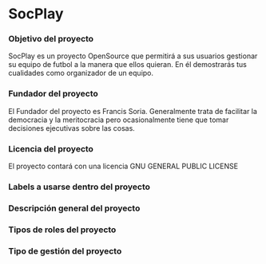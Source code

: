 # SocPlay
### Objetivo del proyecto

SocPlay es un proyecto OpenSource que permitirá a sus usuarios gestionar su equipo de futbol a la manera que ellos quieran. En él demostrarás tus cualidades como organizador de un equipo.


### Fundador del proyecto
El Fundador del proyecto es Francis Soria.
Generalmente trata de facilitar la democracia y la meritocracia pero ocasionalmente tiene que tomar decisiones ejecutivas sobre las cosas.

### Licencia del proyecto
El proyecto contará con una licencia GNU GENERAL PUBLIC LICENSE

### Labels a usarse dentro del proyecto

### Descripción general del proyecto

### Tipos de roles del proyecto

### Tipo de gestión del proyecto

